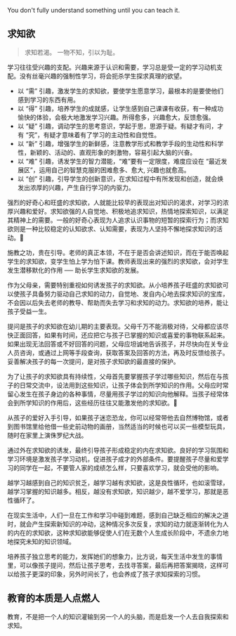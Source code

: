 You don't fully understand something until you can teach it.

## 求知欲

> 求知若渴。
> 一物不知，引以为耻。

学习往往受兴趣的支配。兴趣来源于认识和需要，学习总是受一定的学习动机支配。没有丝毫兴趣的强制性学习，将会扼杀学生探求真理的欲望。

- 以 “需” 引趣，激发学生的求知欲，要使学生愿意学习，最根本的是要使他们感到学习的东西有用。
- 以 “得” 引趣，培养学生的成就感，让学生感到自己课课有收获，有一种成功愉快的体验，会极大地激发学习兴趣。所得愈多，兴趣愈大，反馈愈强。
- 以 “疑” 引趣，调动学生的思考意识，学起于思，思源于疑。有疑才有问，才有 “究”，有疑才意味着有了学习的主动性和自觉性。
- 以 “新” 引趣，增强学生的新鲜感，注意教学形式和教学手段的生动性和科学性，新颖的、活动的、直观形象的刺激物，容易引起大脑的兴奋。
- 以 “难” 引趣，诱发学生的智力潜能，“难”要有一定限度，难度应设在 “最近发展区”，运用自己的智慧克服的困难愈多、愈大, 兴趣也就愈高。
- 以 “创” 引趣，引导学生的创新意识，在求知过程中有所发现和创造，就会焕发出浓厚的兴趣，产生自行学习的内驱力。

强烈的好奇心和旺盛的求知欲，人就能比较早的表现出对知识的渴求，对学习的浓厚兴趣和爱好。求知欲强的人自觉地、积极地追求知识，热情地探索知识，以满足其精神上的需要。一般的好奇心表现为人追求认识事物的短暂的探索行为；而求知欲则是一种比较稳定的认知欲求、认知需要，表现为人坚持不懈地探求知识的活动。

施教之功，贵在引导。老师的真正本领，不在于是否会讲述知识，而在于能否唤起学生的求知欲，变学生怕上学为怕下课。教师表现出来的强烈的求知欲，会对学生发生潜移默化的作用 ── 助长学生求知欲的发展。

作为父母亲，需要特别重视如何诱发孩子的求知欲。从小培养孩子旺盛的求知欲可以使孩子具备努力驱动自己求知的动力，自觉地、发自内心地去探求知识的宝库，不会因以后失去老师的教导、帮助而失去学习和求知的动力。求知欲的培养，能让孩子受益一生。

提问是孩子的求知欲在幼儿期的主要表现。父母千万不能消极对待，父母都应该尽快正面回答，如果有时间，还应把它与孩子已掌握的知识或喜爱的事物联系起来。如果出现无法回答或不好回答的问题，父母应坦诚地告诉孩子，并尽快向在关专业人员咨询，或通过上网等手段查询，获取答案及回答的方法，再及时反馈给孩子。妥善解决孩子的每一次提问，是对孩子求知欲的最直接的保护。

为了让孩子的求知欲具有持续性，父母首先要掌握孩子学过哪些知识，然后在与孩子的日常交流中，设法用到这些知识，让孩子体会到所学知识的作用。父母应时常留心发生在孩子身边的各种事情，尽量用孩子学过的知识向他解释。当孩子经常体会到所学知识的作用后，这些经历往往又能激发他的求知欲。

从孩子的爱好入手引导，如果孩子迷恋恐龙，你可以经常带他去自然博物馆，或者到图书馆里给他借一些史前动物的画册，当然适当的时候也可以买一些模型玩具，随时在家里上演侏罗纪大战。

通过外在求知欲的诱发，最终引导孩子形成稳定的内在求知欲。良好的学习氛围和学习环境是激发孩子学习动机，促进孩子成才的外部条件。要提醒孩子尽量和爱学习的同学在一起，不要管人家的成绩怎么样，只要喜欢学习，就会受他的影响。

越学习越感到自己的知识贫乏，越学习越有求知欲，这是良性循环，也如滚雪球，越学习掌握的知识越多。相反，越没有求知欲，知识越少，越不爱学习，那就是恶性循环了。

在现实生活中，人们一旦在工作和学习中碰到难题，感到自己缺乏相应的解决之道时，就会产生探索新知识的冲动，这种情况多次反复，求知的动力就逐渐转化为人的内在的求知欲，这种求知欲能够促使人们在无数个人生成长阶段中，不遗余力地地探究未知的知识领域。

培养孩子独立思考的能力，发挥她们的想象力，比方说，每天生活中发生的事情里，可以像孩子提问，然后让孩子思考，去找寻答案，最后再把答案揭晓，这样可以给孩子更深的印象，另外时间长了，也会养成了孩子求知探索的习惯。

## 教育的本质是人点燃人

教育，不是把一个人的知识灌输到另一个人的头脑，而是启发一个人去自我探索和求知。
